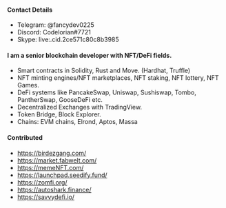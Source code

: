 #### **Contact Details**
- Telegram: @fancydev0225
- Discord: Codelorian#7721
- Skype: live:.cid.2ce571c80c8b3985

#### I am a senior blockchain developer with NFT/DeFi fields.
- Smart contracts in Solidity, Rust and Move. (Hardhat, Truffle)
- NFT minting engines/NFT marketplaces, NFT staking, NFT lottery, NFT Games.
- DeFi systems like PancakeSwap, Uniswap, Sushiswap, Tombo, PantherSwap, GooseDeFi etc.
- Decentralized Exchanges with TradingView.
- Token Bridge, Block Explorer.
- Chains: EVM chains, Elrond, Aptos, Massa

#### Contributed
- https://birdezgang.com/
- https://market.fabwelt.com/
- https://memeNFT.com/
- https://launchpad.seedify.fund/
- https://zomfi.org/
- https://autoshark.finance/
- https://savvydefi.io/
